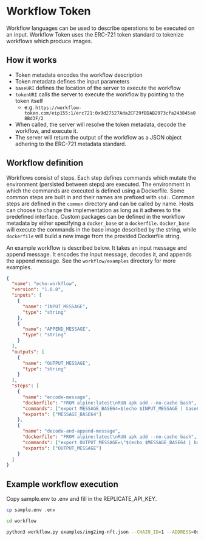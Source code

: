 # Workflow Token

Workflow languages can be used to describe operations to be executed on an input. Workflow Token uses the ERC-721 token standard to tokenize workflows which produce images.

## How it works

- Token metadata encodes the workflow description
- Token metadata defines the input parameters
- `baseURI` defines the location of the server to execute the workflow
- `tokenURI` calls the server to execute the workflow by pointing to the token itself
  - e.g. `https://workflow-token.com/eip155:1/erc721:0x9d27527Ada2CF29fBDAB2973cfa243845a08Bd3F/2`
- When called, the server will resolve the token metadata, decode the workflow, and execute it.
- The server will return the output of the workflow as a JSON object adhering to the ERC-721 metadata standard.

## Workflow definition

Workflows consist of steps. Each step defines commands which mutate the environment (persisted between steps) are executed. The environment in which the commands are executed is defined using a Dockerfile. Some common steps are built in and their names are prefixed with `std:`. Common steps are defined in the `common` directory and can be called by name. Hosts can choose to change the implementation as long as it adheres to the predefined interface. Custom packages can be defined in the workflow metadata by either specifying a `docker_base` or a `dockerfile`. `docker_base` will execute the commands in the base image described by the string, while `dockerfile` will build a new image from the provided Dockerfile string.

An example workflow is described below. It takes an input message and append message. It encodes the input message, decodes it, and appends the append message. See the `workflow/examples` directory for more examples.

```json
{
  "name": "echo-workflow",
  "version": "1.0.0",
  "inputs": [
    {
      "name": "INPUT_MESSAGE",
      "type": "string"
    },
    {
      "name": "APPEND_MESSAGE",
      "type": "string"
    }
  ],
  "outputs": [
    {
      "name": "OUTPUT_MESSAGE",
      "type": "string"
    }
  ],
  "steps": [
    {
      "name": "encode-message",
      "dockerfile": "FROM alpine:latest\nRUN apk add --no-cache bash",
      "commands": ["export MESSAGE_BASE64=$(echo $INPUT_MESSAGE | base64)"],
      "exports": ["MESSAGE_BASE64"]
    },
    {
      "name": "decode-and-append-message",
      "dockerfile": "FROM alpine:latest\nRUN apk add --no-cache bash",
      "commands": ["export OUTPUT_MESSAGE=\"$(echo $MESSAGE_BASE64 | base64 -d) $APPEND_MESSAGE\""],
      "exports": ["OUTPUT_MESSAGE"]
    }
  ]
}
```

## Example workflow execution

Copy sample.env to .env and fill in the REPLICATE_API_KEY.

```bash
cp sample.env .env
```

```bash
cd workflow
```

```bash
python3 workflow.py examples/img2img-nft.json --CHAIN_ID=1 --ADDRESS=0x9C8fF314C9Bc7F6e59A9d9225Fb22946427eDC03 --TOKEN_ID=1 --INPUT_PROMPT="3d cartoon character" --INPUT_SEED=4
```

